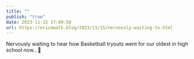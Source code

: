 ```yaml
---
title: ""
publish: "true"
date: 2023-11-15 17:09:58
url: https://ericmwalk.blog/2023/11/15/nervously-waiting-to.html
---
```


Nervously waiting to hear how Basketball tryouts went for our oldest in high school now…😬